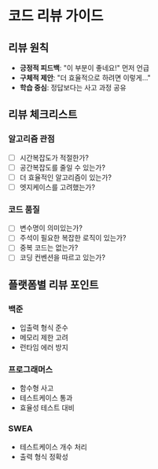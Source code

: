 # 코드 리뷰 가이드

## 리뷰 원칙
- **긍정적 피드백**: "이 부분이 좋네요!" 먼저 언급
- **구체적 제안**: "더 효율적으로 하려면 이렇게..."
- **학습 중심**: 정답보다는 사고 과정 공유

## 리뷰 체크리스트
### 알고리즘 관점
- [ ] 시간복잡도가 적절한가?
- [ ] 공간복잡도를 줄일 수 있는가?
- [ ] 더 효율적인 알고리즘이 있는가?
- [ ] 엣지케이스를 고려했는가?

### 코드 품질
- [ ] 변수명이 의미있는가?
- [ ] 주석이 필요한 복잡한 로직이 있는가?
- [ ] 중복 코드는 없는가?
- [ ] 코딩 컨벤션을 따르고 있는가?

## 플랫폼별 리뷰 포인트
### 백준
- 입출력 형식 준수
- 메모리 제한 고려
- 런타임 에러 방지

### 프로그래머스
- 함수형 사고
- 테스트케이스 통과
- 효율성 테스트 대비

### SWEA
- 테스트케이스 개수 처리
- 출력 형식 정확성